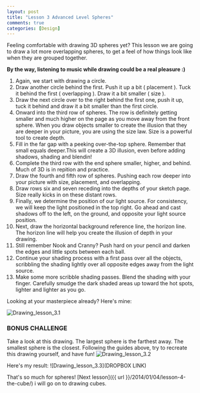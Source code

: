 ```yaml
---
layout: post
title: "Lesson 3 Advanced Level Spheres"
comments: true
categories: [Design]
---
```


Feeling comfortable with drawing 3D spheres yet? This lesson we are going to draw a lot more overlapping spheres, to get a feel of how things look like when they are grouped together.

**By the way, listening to music while drawing could be a real pleasure :)**

1. Again, we start with drawing a circle.
2. Draw another circle behind the first. Push it up a bit ( placement ). Tuck it behind the first ( overlapping ). Draw it a bit smaller ( size ).
3. Draw the next circle over to the right behind the first one, push it up, tuck it behind and draw it a bit smaller than the first circle.
4. Onward into the third row of spheres. The row is definitely getting smaller and much higher on the page as you move away from the front sphere. When you draw objects smaller to create the illusion that they are deeper in your picture, you are using the size law. Size is a powerful tool to create depth.
5. Fill in the far gap with a peeking over-the-top sphere. Remember that small equals deeper.This will create a 3D illusion, even before adding shadows, shading and blendin!
6. Complete the third row with the end sphere smaller, higher, and behind. Much of 3D is in repition and practice.
7. Draw the fourth and fifth row of spheres. Pushing each row deeper into your picture with size, placement, and overlapping.
8. Draw rows six and seven receding into the depths of your sketch page. Size really kicks in on these distant rows. 
9. Finally, we determine the position of our light source. For consistency, we will keep the light positioned in the top right. Go ahead and cast shadows off to the left, on the ground, and opposite your light source position. 
10. Next, draw the horizontal background reference line, the horizon line. The horizon line will help you create the illusion of depth in your drawing.
11. Still remember Nook and Cranny? Push hard on your pencil and darken the edges and little spots between each ball. 
12. Continue your shading process with a first pass over all the objects, scribbling the shading lightly over all opposite edges away from the light source.
13. Make some more scribble shading passes. Blend the shading with your finger. Carefully smudge the dark shaded areas up toward the hot spots, lighter and lighter as you go.

Looking at your masterpiece already? Here's mine:

![Drawing_lesson_3.1](http://i1113.photobucket.com/albums/k508/houguochen/Mobile%20Uploads/C3E57AE1-969A-43C1-BA13-4AC36BD901FC.jpg)

### BONUS CHALLENGE
Take a look at this drawing. The largest sphere is the farthest away. The smallest sphere is the closest. Following the guides above, try to recreate this drawing yourself, and have fun!
![Drawing_lesson_3.2](http://i1113.photobucket.com/albums/k508/houguochen/ScreenShot2014-01-06at41633pm.png)

Here's my result:
![Drawing_lesson_3.3](DROPBOX LINK)

That's so much for spheres! [Next lesson]({{ url }}/2014/01/04/lesson-4-the-cube/) i will go on to drawing cubes.